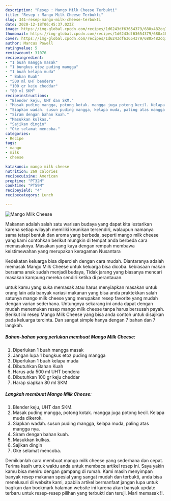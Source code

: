 ```yaml
---
description: "Resep : Mango Milk Cheese Terbukti"
title: "Resep : Mango Milk Cheese Terbukti"
slug: 341-resep-mango-milk-cheese-terbukti
date: 2020-12-18T06:45:37.023Z
image: https://img-global.cpcdn.com/recipes/1d6243df63654379/680x482cq70/mango-milk-cheese-foto-resep-utama.jpg
thumbnail: https://img-global.cpcdn.com/recipes/1d6243df63654379/680x482cq70/mango-milk-cheese-foto-resep-utama.jpg
cover: https://img-global.cpcdn.com/recipes/1d6243df63654379/680x482cq70/mango-milk-cheese-foto-resep-utama.jpg
author: Marcus Powell
ratingvalue: 5
reviewcount: 31076
recipeingredient:
- "1 buah mangga masak"
- "1 bungkus etoz puding mangga"
- "1 buah kelapa muda"
- " Bahan Kuah"
- "500 ml UHT bendera"
- "100 gr keju cheddar"
- "80 ml SKM"
recipeinstructions:
- "Blender keju, UHT dan SKM."
- "Masak puding mangga, potong kotak. mangga juga potong kecil. Kelapa muda dikerok."
- "Siapkan wadah. susun puding mangga, kelapa muda, paling atas mangga nya."
- "Siram dengan bahan kuah."
- "Masukkan kulkas."
- "Sajikan dingin"
- "Oke selamat mencoba."
categories:
- Recipe
tags:
- mango
- milk
- cheese

katakunci: mango milk cheese 
nutrition: 269 calories
recipecuisine: American
preptime: "PT32M"
cooktime: "PT59M"
recipeyield: "4"
recipecategory: Lunch

---
```



![Mango Milk Cheese](https://img-global.cpcdn.com/recipes/1d6243df63654379/680x482cq70/mango-milk-cheese-foto-resep-utama.jpg)

Makanan adalah salah satu warisan budaya yang dapat kita lestarikan karena setiap wilayah memiliki keunikan tersendiri, walaupun namanya sama tetapi bentuk dan aroma yang berbeda, seperti mango milk cheese yang kami contohkan berikut mungkin di tempat anda berbeda cara memasaknya. Masakan yang kaya dengan rempah membawa keistimewahan yang merupakan keragaman Nusantara

Kedekatan keluarga bisa diperoleh dengan cara mudah. Diantaranya adalah memasak Mango Milk Cheese untuk keluarga bisa dicoba. kebiasaan makan bersama anak sudah menjadi budaya, Tidak jarang yang biasanya mencari masakan kampung mereka sendiri ketika di perantauan.



untuk kamu yang suka memasak atau harus menyiapkan masakan untuk orang lain ada banyak variasi makanan yang bisa anda praktekkan salah satunya mango milk cheese yang merupakan resep favorite yang mudah dengan varian sederhana. Untungnya sekarang ini anda dapat dengan mudah menemukan resep mango milk cheese tanpa harus bersusah payah.
Berikut ini resep Mango Milk Cheese yang bisa anda contoh untuk disajikan pada keluarga tercinta. Dan sangat simple hanya dengan 7 bahan dan 7 langkah.


<!--inarticleads1-->

##### Bahan-bahan yang perlukan membuat Mango Milk Cheese:

1. Diperlukan 1 buah mangga masak
1. Jangan lupa 1 bungkus etoz puding mangga
1. Diperlukan 1 buah kelapa muda
1. Dibutuhkan  Bahan Kuah
1. Harus ada 500 ml UHT bendera
1. Dibutuhkan 100 gr keju cheddar
1. Harap siapkan 80 ml SKM




<!--inarticleads2-->

##### Langkah membuat  Mango Milk Cheese:

1. Blender keju, UHT dan SKM.
1. Masak puding mangga, potong kotak. mangga juga potong kecil. Kelapa muda dikerok.
1. Siapkan wadah. susun puding mangga, kelapa muda, paling atas mangga nya.
1. Siram dengan bahan kuah.
1. Masukkan kulkas.
1. Sajikan dingin
1. Oke selamat mencoba.




Demikianlah cara membuat mango milk cheese yang sederhana dan cepat. Terima kasih untuk waktu anda untuk membaca artikel resep ini. Saya yakin kamu bisa meniru dengan gampang di rumah. Kami masih menyimpan banyak resep makanan spesial yang sangat mudah dan terbukti, anda bisa menelusuri di website kami, apabila artikel bermanfaat jangan lupa untuk bagikan dan bookmark halaman website ini karena akan banyak update terbaru untuk resep-resep pilihan yang terbukti dan teruji. Mari memasak !!. 
